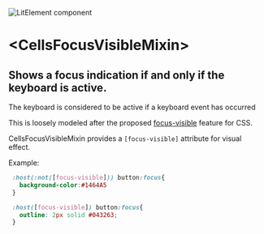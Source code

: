 ![LitElement component](https://img.shields.io/badge/litElement-component-blue.svg)

# \<CellsFocusVisibleMixin>
## Shows a focus indication if and only if the keyboard is active.

The keyboard is considered to be active if a keyboard event has occurred

This is loosely modeled after the proposed  [focus-visible](https://github.com/WICG/focus-visible) feature for CSS.


CellsFocusVisibleMixin provides a ```[focus-visible]``` attribute for visual effect.

Example:
 ```css
  :host(:not([focus-visible])) button:focus{
    background-color:#1464A5
  }

  :host([focus-visible]) button:focus{
    outline: 2px solid #043263;
  }
 ```